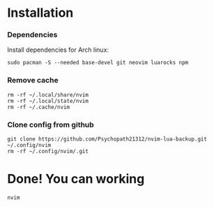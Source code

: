 # Installation
### Dependencies
Install dependencies for Arch linux: 
```
sudo pacman -S --needed base-devel git neovim luarocks npm
```
### Remove cache
```
rm -rf ~/.local/share/nvim
rm -rf ~/.local/state/nvim
rm -rf ~/.cache/nvim
```
### Clone config from github
```
git clone https://github.com/Psychopath21312/nvim-lua-backup.git ~/.config/nvim
rm -rf ~/.config/nvim/.git
```
# Done! You can working
```
nvim
```


